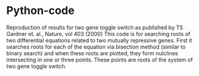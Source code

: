 # Python-code
Reproduction of results for two gene toggle switch as published by TS Gardner et. al., Nature, vol 403 (2000)
This code is for searching roots of two differential equations related to two mutually repressive genes. First it searches roots for
each of the equation via bisection method (similar to binary search) and when these roots are plotted, they form nulclines
intersecting in one or three points. These points are roots of the system of two gene toggle switch. 
